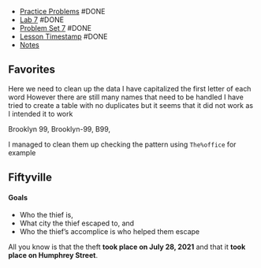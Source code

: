 - [Practice Problems](https://cs50.harvard.edu/x/2023/problems/7/) #DONE 
- [Lab 7](https://cs50.harvard.edu/x/2023/labs/7/) #DONE 
- [Problem Set 7](https://cs50.harvard.edu/x/2023/psets/7/) #DONE 
- [Lesson Timestamp](https://youtu.be/hysukrNKZs8?t=5163) #DONE
- [Notes](https://cs50.harvard.edu/x/2023/notes/7/)
 


## Favorites
Here we need to clean up the data
I have capitalized the first letter of each word
However there are still many names that need to be handled
I have tried to create a table with no duplicates but it seems that it did not work as I intended it to work

Brooklyn 99, Brooklyn-99, B99,

I managed to clean them up checking the pattern using `The%office` for example



## Fiftyville


#### Goals

- Who the thief is,
- What city the thief escaped to, and
- Who the thief’s accomplice is who helped them escape

All you know is that the theft **took place on July 28, 2021** and that it **took place on Humphrey Street**.